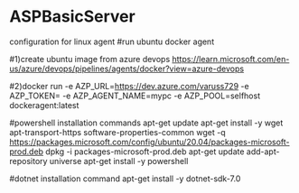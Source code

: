 # ASPBasicServer
configuration for linux agent 
#run ubuntu docker agent 

#1)create ubuntu image from azure devops https://learn.microsoft.com/en-us/azure/devops/pipelines/agents/docker?view=azure-devops






#2)docker run -e AZP_URL=https://dev.azure.com/varuss729 -e AZP_TOKEN=<PAT token> -e AZP_AGENT_NAME=mypc  -e AZP_POOL=selfhost  dockeragent:latest
  
  
  
  

#powershell installation commands
  apt-get update
  apt-get install -y wget apt-transport-https software-properties-common
  wget -q https://packages.microsoft.com/config/ubuntu/20.04/packages-microsoft-prod.deb
  dpkg -i packages-microsoft-prod.deb
  apt-get update
  add-apt-repository universe
  apt-get install -y powershell
  
  
#dotnet installation command
  apt-get install -y dotnet-sdk-7.0
  
